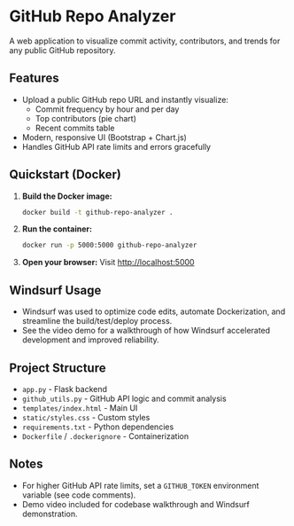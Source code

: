 # GitHub Repo Analyzer

A web application to visualize commit activity, contributors, and trends for any public GitHub repository.

## Features
- Upload a public GitHub repo URL and instantly visualize:
  - Commit frequency by hour and per day
  - Top contributors (pie chart)
  - Recent commits table
- Modern, responsive UI (Bootstrap + Chart.js)
- Handles GitHub API rate limits and errors gracefully

## Quickstart (Docker)

1. **Build the Docker image:**
   ```sh
   docker build -t github-repo-analyzer .
   ```
2. **Run the container:**
   ```sh
   docker run -p 5000:5000 github-repo-analyzer
   ```
3. **Open your browser:**
   Visit [http://localhost:5000](http://localhost:5000)

## Windsurf Usage
- Windsurf was used to optimize code edits, automate Dockerization, and streamline the build/test/deploy process.
- See the video demo for a walkthrough of how Windsurf accelerated development and improved reliability.

## Project Structure
- `app.py` - Flask backend
- `github_utils.py` - GitHub API logic and commit analysis
- `templates/index.html` - Main UI
- `static/styles.css` - Custom styles
- `requirements.txt` - Python dependencies
- `Dockerfile` / `.dockerignore` - Containerization

## Notes
- For higher GitHub API rate limits, set a `GITHUB_TOKEN` environment variable (see code comments).
- Demo video included for codebase walkthrough and Windsurf demonstration.
